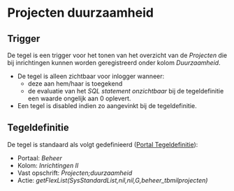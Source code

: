 # Projecten duurzaamheid

## Trigger

De tegel is een trigger voor het tonen van het overzicht van de *Projecten* die bij inrichtingen kunnen worden geregistreerd onder kolom *Duurzaamheid*.

  - De tegel is alleen zichtbaar voor inlogger wanneer:
    - deze aan hem/haar is toegekend
    - de evaluatie van het *SQL statement onzichtbaar* bij de tegeldefinitie een waarde ongelijk aan 0 oplevert.
  - Een tegel is disabled indien zo aangevinkt bij de tegeldefinitie.

## Tegeldefinitie

De tegel is standaard als volgt gedefinieerd ([Portal Tegeldefinitie](/instellen_inrichten/portaldefinitie/portal_tegel.md)):

  -  Portaal: *Beheer*
  -  Kolom: *Inrichtingen II*
  -  Vast opschrift: *Projecten;duurzaamheid*
  -  Actie: *getFlexList(SysStandardList,nil,nil,G,beheer_tbmilprojecten)*


